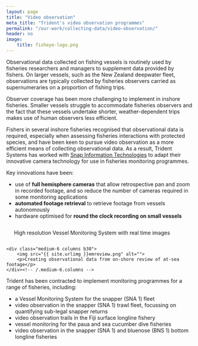 ```yaml
---
layout: page
title: "Video observation"
meta_title: "Trident's video observation programmes"
permalink: "/our-work/collecting-data/video-observation/"
header: no
image:
    title: fisheye-logo.png
---
```


Observational data collected on fishing vessels is routinely used by fisheries researchers and managers to supplement data provided by fishers.  On larger vessels, such as the New Zealand deepwater fleet, observations are typically collected by fisheries observers carried as supernumeraries on a proportion of fishing trips.

Observer coverage has been more challenging to implement in inshore fisheries.  Smaller vessels struggle to accommodate fisheries observers and the fact that these vessels undertake shorter, weather-dependent trips makes use of human observers less efficient.

Fishers in several inshore fisheries recognised that observational data is required, especially when assessing fisheries interactions with protected species, and have been keen to pursue video observation as a more efficient means of collecting observational data.  As a result, Trident Systems has worked with [Snap Information Technologies](http://snapithd.com) to adapt their innovative camera technology for use in fisheries monitoring programmes.

Key innovations have been:

+ use of **full hemisphere cameras** that allow retrospective pan and zoom in recorded footage, and so reduce the number of cameras required in some monitoring applications
+ **automated footage retrieval** to retrieve footage from vessels autonomously
+ hardware optimised for **round the clock recording on small vessels**

<div class="row t60">
    <div class="medium-6 columns b30">
        <img src="{{ site.urlimg }}vms+em.png" alt="">
        <p>High resolution Vessel Monitoring System with real time images</p>
    </div><!-- /.medium-6.columns -->

    <div class="medium-6 columns b30">
        <img src="{{ site.urlimg }}emreview.png" alt="">
        <p>Creating observational data from on-shore review of at-sea footage</p>
    </div><!-- /.medium-6.columns -->
</div><!-- /.row -->

Trident has been contracted to implement monitoring programmes for a range of fisheries, including:
+ a Vessel Monitoring System for the snapper (SNA 1) fleet
+ video observation in the snapper (SNA 1) trawl fleet, focussing on quantifying sub-legal snapper returns
+ video observation trails in the Fiji surface longline fishery
+ vessel monitoring for the paua and sea cucumber dive fisheries
+ video observation in the snapper (SNA 1) and bluenose (BNS 1) bottom longline fisheries
